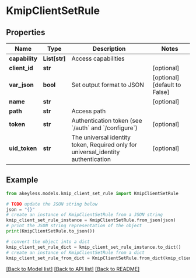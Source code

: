 # KmipClientSetRule


## Properties

Name | Type | Description | Notes
------------ | ------------- | ------------- | -------------
**capability** | **List[str]** | Access capabilities | 
**client_id** | **str** |  | [optional] 
**var_json** | **bool** | Set output format to JSON | [optional] [default to False]
**name** | **str** |  | [optional] 
**path** | **str** | Access path | 
**token** | **str** | Authentication token (see &#x60;/auth&#x60; and &#x60;/configure&#x60;) | [optional] 
**uid_token** | **str** | The universal identity token, Required only for universal_identity authentication | [optional] 

## Example

```python
from akeyless.models.kmip_client_set_rule import KmipClientSetRule

# TODO update the JSON string below
json = "{}"
# create an instance of KmipClientSetRule from a JSON string
kmip_client_set_rule_instance = KmipClientSetRule.from_json(json)
# print the JSON string representation of the object
print(KmipClientSetRule.to_json())

# convert the object into a dict
kmip_client_set_rule_dict = kmip_client_set_rule_instance.to_dict()
# create an instance of KmipClientSetRule from a dict
kmip_client_set_rule_from_dict = KmipClientSetRule.from_dict(kmip_client_set_rule_dict)
```
[[Back to Model list]](../README.md#documentation-for-models) [[Back to API list]](../README.md#documentation-for-api-endpoints) [[Back to README]](../README.md)


